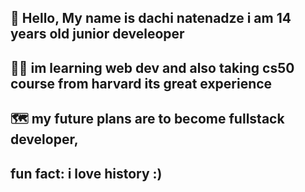 👋 Hello, My name is dachi natenadze i am 14 years old junior develeoper
--
👨‍💻 im learning web dev and also taking cs50 course from harvard its great experience
--
🗺️ my future plans are to become fullstack developer,
--
fun fact: i love history :)
--
